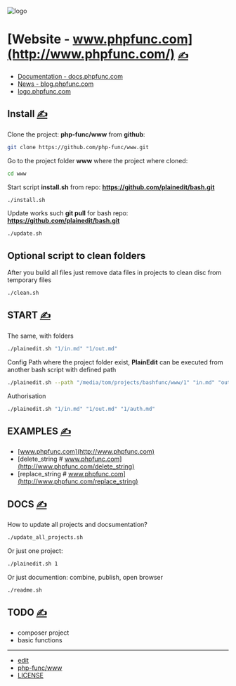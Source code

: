 

![logo](http://logo.phpfunc.com/2/cover.png)

# [Website - www.phpfunc.com](http://www.phpfunc.com/) [<span style='font-size:20px;'>&#x270D;</span>](https://github.com/php-func/www/edit/main/DOCS/MENU.md)

+ [Documentation - docs.phpfunc.com](http://docs.phpfunc.com/)
+ [News - blog.phpfunc.com](http://blog.phpfunc.com/)
+ [logo.phpfunc.com](https://logo.phpfunc.com/)




## Install [<span style='font-size:20px;'>&#x270D;</span>](https://github.com/php-func/www/edit/main/DOCS/INSTALL.md)


Clone the project: **php-func/www** from **github**:
```bash
git clone https://github.com/php-func/www.git
```


Go to the project folder **www** where the project where cloned:
```bash
cd www
```

Start script **install.sh**  from repo: **https://github.com/plainedit/bash.git**
```bash
./install.sh
```

Update works such **git pull** for bash repo: **https://github.com/plainedit/bash.git**
```bash
./update.sh
```


## Optional script to clean folders

After you build all files just remove data files in projects to clean disc from temporary files
```bash
./clean.sh
```




## START [<span style='font-size:20px;'>&#x270D;</span>](https://github.com/php-func/www/edit/main/DOCS/START.md)


The same, with folders
```bash
./plainedit.sh "1/in.md" "1/out.md" 
```

Config Path where the project folder exist, **PlainEdit** can be executed from another bash script with defined path
```bash
./plainedit.sh --path "/media/tom/projects/bashfunc/www/1" "in.md" "out.md"
```

Authorisation
```bash
./plainedit.sh "1/in.md" "1/out.md" "1/auth.md"
```



## EXAMPLES [<span style='font-size:20px;'>&#x270D;</span>](https://github.com/php-func/www/edit/main/DOCS/EXAMPLES.md)

+ [www.phpfunc.com](http://www.phpfunc.com)
+ [delete_string # www.phpfunc.com](http://www.phpfunc.com/delete_string)
+ [replace_string # www.phpfunc.com](http://www.phpfunc.com/replace_string)


## DOCS [<span style='font-size:20px;'>&#x270D;</span>](https://github.com/php-func/www/edit/main/DOCS/DOCS.md)

How to update all projects and docsumentation?
```bash
./update_all_projects.sh
```

Or just one project:

```bash
./plainedit.sh 1 
```


Or just documention: combine, publish, open browser

```bash
./readme.sh
```


## TODO [<span style='font-size:20px;'>&#x270D;</span>](https://github.com/php-func/www/edit/main/DOCS/TODO.md)

+ composer project
+ basic functions

---

+ [edit](https://github.com/php-func/www/edit/main/README.md)
+ [php-func/www](https://github.com/php-func/www)
+ [LICENSE](LICENSE)

